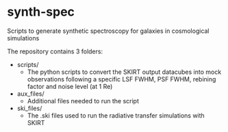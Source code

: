 # synth-spec
Scripts to generate synthetic spectroscopy for galaxies in cosmological simulations

The repository contains 3 folders:
* scripts/
  *   The python scripts to convert the SKIRT output datacubes into mock observations following a specific LSF FWHM, PSF FWHM, rebining factor and noise level (at 1 Re)
* aux_files/
  *  Additional files needed to run the script  
* ski_files/
  *   The .ski files used to run the radiative transfer simulations with SKIRT


